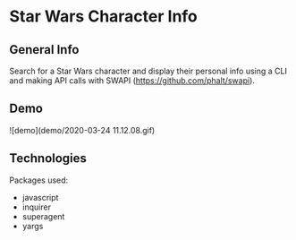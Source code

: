 # Star Wars Character Info

## General Info
Search for a Star Wars character and display their personal info using a CLI and making API calls with SWAPI (https://github.com/phalt/swapi).
## Demo
![demo](demo/2020-03-24 11.12.08.gif)

## Technologies
Packages used: 
- javascript
- inquirer
- superagent
- yargs
